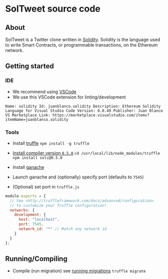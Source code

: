 # SolTweet source code

## About
SolTweet is a Twitter clone written in [Solidity](https://solidity.readthedocs.io/en/v0.5.1/). Solidity is the language used to write Smart Contracts, or programmable transactions, on the Ethereum network.

## Getting started

### IDE
- We recommend using [VSCode](https://code.visualstudio.com/)
- We use this VSCode extension for linting/development
```
Name: solidity Id: juanblanco.solidity Description: Ethereum Solidity Language for Visual Studio Code Version: 0.0.49 Publisher: Juan Blanco VS Marketplace Link: https://marketplace.visualstudio.com/items?itemName=juanblanco.solidity
```

### Tools
- Install [truffle](https://truffleframework.com/docs/truffle/overview)
`npm install -g truffle`
- [Install compiler version `0.5.0`](https://ethereum.stackexchange.com/a/26485)
`cd /usr/local/lib/node_modules/truffle`
`npm install solc@0.5.0`

- Install [ganache](https://truffleframework.com/ganache)
- Launch ganache and (optionally) specify port (defaults to `7545`)
- (Optional) set port in `truffle.js`
```JavaScript
module.exports = {
  // See <http://truffleframework.com/docs/advanced/configuration>
  // to customize your Truffle configuration!
  networks: {
    development: {
      host: "localhost",
      port: 7545,
      network_id: "*" // Match any network id
    }
  }
};
```

## Running/Compiling
- Compile (run migration) see [running migrations](https://truffleframework.com/docs/truffle/getting-started/running-migrations)
`truffle migrate`